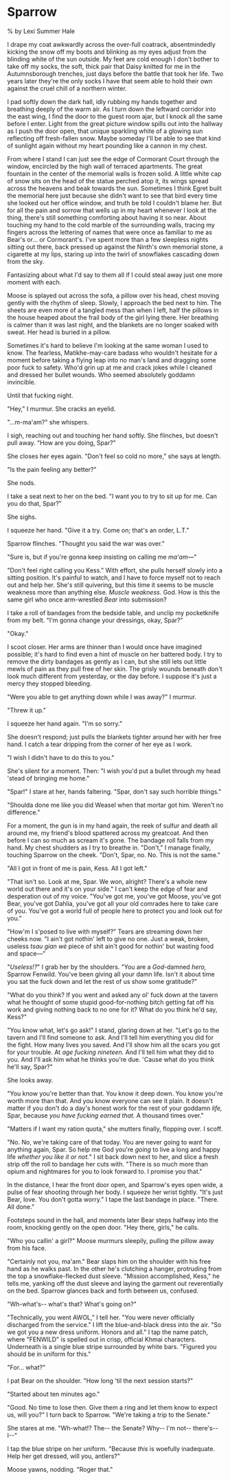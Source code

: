 # Sparrow
% by Lexi Summer Hale

I drape my coat awkwardly across the over-full coatrack, absentmindedly kicking the snow off my boots and blinking as my eyes adjust from the blinding white of the sun outside. My feet are cold enough I don't bother to take off my socks, the soft, thick pair that Daisy knitted for me in the Autumnsborough trenches, just days before the battle that took her life. Two years later they're the only socks I have that seem able to hold their own against the cruel chill of a northern winter.

I pad softly down the dark hall, idly rubbing my hands together and breathing deeply of the warm air. As I turn down the leftward corridor into the east wing, I find the door to the guest room ajar, but I knock all the same before I enter. Light from the great picture window spills out into the hallway as I push the door open, that unique sparkling white of a glowing sun reflecting off fresh-fallen snow. Maybe someday I'll be able to see that kind of sunlight again without my heart pounding like a cannon in my chest.

From where I stand I can just see the edge of Cormorant Court through the window, encircled by the high wall of terraced apartments. The great fountain in the center of the memorial walls is frozen solid. A little white cap of snow sits on the head of the statue perched atop it, its wings spread across the heavens and beak towards the sun. Sometimes I think Egret built the memorial here just because she didn't want to see that bird every time she looked out her office window, and truth be told I couldn't blame her. But for all the pain and sorrow that wells up in my heart whenever I look at the thing, there's still something comforting about having it so near. About touching my hand to the cold marble of the surrounding walls, tracing my fingers across the lettering of names that were once as familiar to me as Bear's or… or Cormorant's. I've spent more than a few sleepless nights sitting out there, back pressed up against the Ninth's own memorial stone, a cigarette at my lips, staring up into the twirl of snowflakes cascading down from the sky. 

Fantasizing about what I'd say to them all if I could steal away just one more moment with each.

Moose is splayed out across the sofa, a pillow over his head, chest moving gently with the rhythm of sleep. Slowly, I approach the bed next to him. The sheets are even more of a tangled mess than when I left, half the pillows in the house heaped about the frail body of the girl lying there. Her breathing is calmer than it was last night, and the blankets are no longer soaked with sweat. Her head is buried in a pillow.

Sometimes it's hard to believe I'm looking at the same woman I used to know. The fearless, Matikhe-may-care badass who wouldn't hesitate for a moment before taking a flying leap into no man's land and dragging some poor fuck to safety. Who'd grin up at me and crack jokes while I cleaned and dressed her bullet wounds. Who seemed absolutely goddamn invincible.

Until that fucking night.

"Hey," I murmur. She cracks an eyelid.

"…m-ma'am?" she whispers.

I sigh, reaching out and touching her hand softly. She flinches, but doesn't pull away. "How are you doing, Spar?"

She closes her eyes again. "Don't feel so cold no more," she says at length.

"Is the pain feeling any better?"

She nods.

I take a seat next to her on the bed. "I want you to try to sit up for me. Can you do that, Spar?"

She sighs.

I squeeze her hand. "Give it a try. Come on; that's an order, L.T."

Sparrow flinches. "Thought you said the war was over."

"Sure is, but if you're gonna keep insisting on calling me *ma'am—*"

"Don't feel right calling you Kess." With effort, she pulls herself slowly into a sitting position. It's painful to watch, and I have to force myself not to reach out and help her. She's still quivering, but this time it seems to be muscle weakness more than anything else. *Muscle weakness.* God. How is this the same girl who once arm-wrestled *Bear* into submission?

I take a roll of bandages from the bedside table, and unclip my pocketknife from my belt. "I'm gonna change your dressings, okay, Spar?"

"Okay."

I scoot closer. Her arms are thinner than I would once have imagined possible; it's hard to find even a hint of muscle on her battered body. I try to remove the dirty bandages as gently as I can, but she still lets out little mewls of pain as they pull free of her skin. The grisly wounds beneath don't look much different from yesterday, or the day before. I suppose it's just a mercy they stopped bleeding.

"Were you able to get anything down while I was away?" I murmur.

"Threw it up."

I squeeze her hand again. "I'm so sorry."

She doesn't respond; just pulls the blankets tighter around her with her free hand. I catch a tear dripping from the corner of her eye as I work.

"I wish I didn't have to do this to you."

She's silent for a moment. Then: "I wish you'd put a bullet through my head 'stead of bringing me home."

"Spar!" I stare at her, hands faltering. "Spar, don't say such horrible things."

"Shoulda done me like you did Weasel when that mortar got him. Weren't no difference."

For a moment, the gun is in my hand again, the reek of sulfur and death all around me, my friend's blood spattered across my greatcoat. And then before I can so much as scream it's gone. The bandage roll falls from my hand. My chest shudders as I try to breathe in. "Don't," I manage finally, touching Sparrow on the cheek. "Don't, Spar, no. No. This is not the same."

"All I got in front of me is pain, Kess. All I got left."

"That isn't so. Look at me, Spar. We won, alright? There's a whole new world out there and it's on your side." I can't keep the edge of fear and desperation out of my voice. "You've got me, you've got Moose, you've got Bear, you've got Dahlia, you've got all your old comrades here to take care of you. You've got a world full of people here to protect you and look out for you."

"How'm I s'posed to live with myself?" Tears are streaming down her cheeks now. "I ain't got nothin' left to give no one. Just a weak, broken, useless _tsau gian wè_ piece of shit ain't good for nothin' but wasting food and space—"

"*Useless!?*" I grab her by the shoulders. "You are a *God*-damned *hero,* Sparrow Fenwild. You've been giving all your damn life. Isn't it about time you sat the fuck down and let the rest of us show some gratitude?"

"What do you think? If you went and asked any ol' fuck down at the tavern what he thought of some stupid good-for-nothing bitch getting fat off his work and giving nothing back to no one for it? What do you think he'd say, Kess?"

"You know what, let's go ask!" I stand, glaring down at her. "Let's go to the tavern and I'll find someone to ask. And I'll tell him everything you did for the fight. How many lives you saved. And I'll show him all the scars you got for your trouble. At *age fucking nineteen.* And I'll tell him what they did to you. And I'll ask him what he thinks you're due. 'Cause what do you think he'll say, Spar?"

She looks away.

"You know you're better than that. You know it deep down. You know you're worth more than that. And you know everyone can see it plain. It doesn't matter if you don't do a day's honest work for the rest of your goddamn *life,* Spar, because *you have fucking earned that.* A thousand times over."

"Matters if I want my ration quota," she mutters finally, flopping over. I scoff.

"No. No, we're taking care of that today. You are never going to want for anything again, Spar. So help me God you're *going* to live a long and happy life *whether you like it or not.*" I sit back down next to her, and slice a fresh strip off the roll to bandage her cuts with. "There is so much more than opium and nightmares for you to look forward to. I promise you that."

In the distance, I hear the front door open, and Sparrow's eyes open wide, a pulse of fear shooting through her body. I squeeze her wrist tightly. "It's just Bear, love. You don't gotta worry." I tape the last bandage in place. "There. All done."

Footsteps sound in the hall, and moments later Bear steps halfway into the room, knocking gently on the open door. "Hey there, girls," he calls.

"Who you callin' a girl?" Moose murmurs sleepily, pulling the pillow away from his face.

"Certainly not you, ma'am." Bear slaps him on the shoulder with his free hand as he walks past. In the other he's clutching a hanger, protruding from the top a snowflake-flecked dust sleeve. "Mission accomplished, Kess," he tells me, yanking off the dust sleeve and laying the garment out reverentially on the bed. Sparrow glances back and forth between us, confused.

"Wh-what's-- what's that? What's going on?"

"Technically, you went AWOL," I tell her. "You were never officially discharged from the service." I lift the blue-and-black dress into the air. "So we got you a new dress uniform. Honors and all." I tap the name patch, where "FENWILD" is spelled out in crisp, official Khmai characters. Underneath is a single blue stripe surrounded by white bars. "Figured you should be in uniform for this."

"For… what?"

I pat Bear on the shoulder. "How long 'til the next session starts?"

"Started about ten minutes ago."

"Good. No time to lose then. Give them a ring and let them know to expect us, will you?" I turn back to Sparrow. "We're taking a trip to the Senate."

She stares at me. "Wh-what!? The-- the Senate? Why-- I'm not-- there's-- I--"

I tap the blue stripe on her uniform. "Because *this* is woefully inadequate. Help her get dressed, will you, antlers?"

Moose yawns, nodding. "Roger that."

